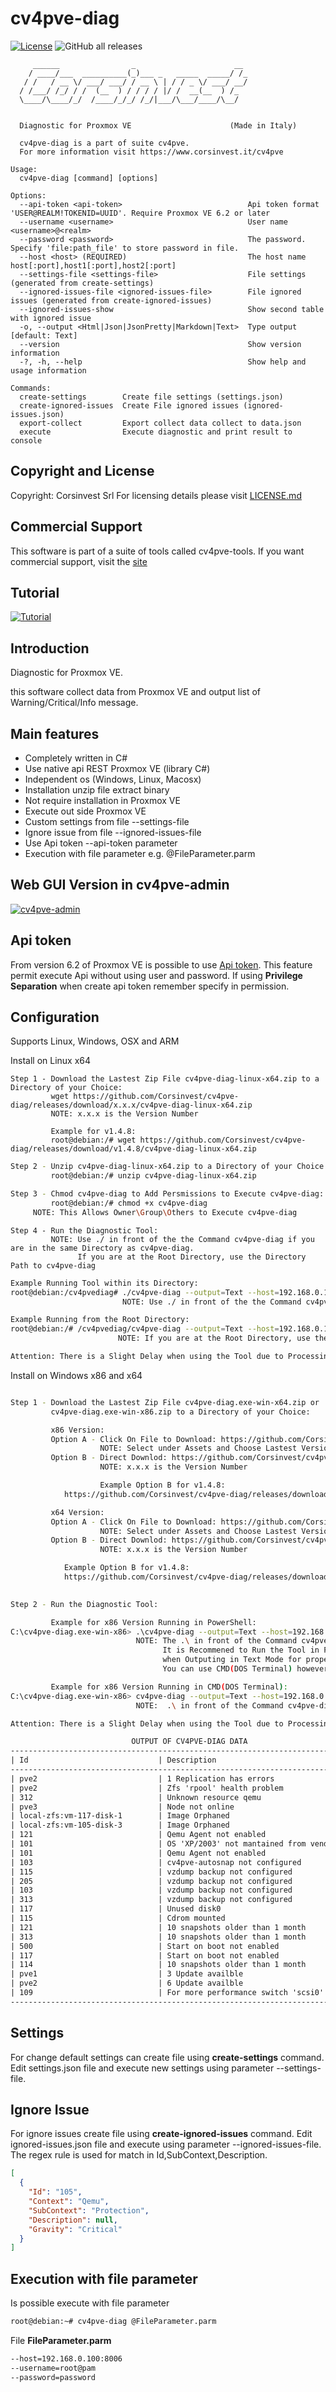 # cv4pve-diag

[![License](https://img.shields.io/github/license/Corsinvest/cv4pve-diag.svg)](LICENSE.md) ![GitHub all releases](https://img.shields.io/github/downloads/corsinvest/cv4pve-diag/total)

```text
     ______                _                      __
    / ____/___  __________(_)___ _   _____  _____/ /_
   / /   / __ \/ ___/ ___/ / __ \ | / / _ \/ ___/ __/
  / /___/ /_/ / /  (__  ) / / / / |/ /  __(__  ) /_
  \____/\____/_/  /____/_/_/ /_/|___/\___/____/\__/


  Diagnostic for Proxmox VE                      (Made in Italy)

  cv4pve-diag is a part of suite cv4pve.
  For more information visit https://www.corsinvest.it/cv4pve

Usage:
  cv4pve-diag [command] [options]

Options:
  --api-token <api-token>                            Api token format 'USER@REALM!TOKENID=UUID'. Require Proxmox VE 6.2 or later
  --username <username>                              User name <username>@<realm>
  --password <password>                              The password. Specify 'file:path_file' to store password in file.
  --host <host> (REQUIRED)                           The host name host[:port],host1[:port],host2[:port]
  --settings-file <settings-file>                    File settings (generated from create-settings)
  --ignored-issues-file <ignored-issues-file>        File ignored issues (generated from create-ignored-issues)
  --ignored-issues-show                              Show second table with ignored issue
  -o, --output <Html|Json|JsonPretty|Markdown|Text>  Type output [default: Text]
  --version                                          Show version information
  -?, -h, --help                                     Show help and usage information

Commands:
  create-settings        Create file settings (settings.json)
  create-ignored-issues  Create File ignored issues (ignored-issues.json)
  export-collect         Export collect data collect to data.json
  execute                Execute diagnostic and print result to console
```

## Copyright and License

Copyright: Corsinvest Srl
For licensing details please visit [LICENSE.md](LICENSE.md)

## Commercial Support

This software is part of a suite of tools called cv4pve-tools. If you want commercial support, visit the [site](https://www.corsinvest.it/cv4pve)

## Tutorial

[![Tutorial](http://img.youtube.com/vi/hn1nw9KXlsg/0.jpg)](https://www.youtube.com/watch?v=hn1nw9KXlsg&feature=youtu.be "Tutorial")

## Introduction

Diagnostic for Proxmox VE.

this software collect data from Proxmox VE and output list of Warning/Critical/Info message.

## Main features

* Completely written in C#
* Use native api REST Proxmox VE (library C#)
* Independent os (Windows, Linux, Macosx)
* Installation unzip file extract binary
* Not require installation in Proxmox VE
* Execute out side Proxmox VE
* Custom settings from file --settings-file
* Ignore issue from file --ignored-issues-file
* Use Api token --api-token parameter
* Execution with file parameter e.g. @FileParameter.parm

## Web GUI Version in cv4pve-admin

[![cv4pve-admin](https://raw.githubusercontent.com/Corsinvest/cv4pve-admin/main/src/Corsinvest.ProxmoxVE.Admin/wwwroot/doc/images/screenshot/modules/diagnostic/results.png)](https://github.com/Corsinvest/cv4pve-admin)

## Api token

From version 6.2 of Proxmox VE is possible to use [Api token](https://pve.proxmox.com/pve-docs/pveum-plain.html).
This feature permit execute Api without using user and password.
If using **Privilege Separation** when create api token remember specify in permission.

## Configuration
Supports Linux, Windows, OSX and ARM

Install on Linux x64

    Step 1 - Download the Lastest Zip File cv4pve-diag-linux-x64.zip to a Directory of your Choice:                                                                                                                                                                                                                                                                                                                                                                                                                                                                      
             wget https://github.com/Corsinvest/cv4pve-diag/releases/download/x.x.x/cv4pve-diag-linux-x64.zip
	         NOTE: x.x.x is the Version Number
	         
	         Example for v1.4.8: 
	         root@debian:/# wget https://github.com/Corsinvest/cv4pve-diag/releases/download/v1.4.8/cv4pve-diag-linux-x64.zip
	 
```sh
Step 2 - Unzip cv4pve-diag-linux-x64.zip to a Directory of your Choice:
         root@debian:/# unzip cv4pve-diag-linux-x64.zip

Step 3 - Chmod cv4pve-diag to Add Persmissions to Execute cv4pve-diag:
         root@debian:/# chmod +x cv4pve-diag 
	 NOTE: This Allows Owner\Group\Others to Execute cv4pve-diag
```

    Step 4 - Run the Diagnostic Tool:  
             NOTE: Use ./ in front of the the Command cv4pve-diag if you are in the same Directory as cv4pve-diag.
	               If you are at the Root Directory, use the Directory Path to cv4pve-diag 
```sh
Example Running Tool within its Directory:
root@debian:/cv4pvediag# ./cv4pve-diag --output=Text --host=192.168.0.100:8006 --username=root@pam --password=password execute
                         NOTE: Use ./ in front of the the Command cv4pve-diag if you are in the same Directory as cv4pve-diag.

Example Running from the Root Directory:
root@debian:/# /cv4pvediag/cv4pve-diag --output=Text --host=192.168.0.100:8006 --username=root@pam --password=password execute
                        NOTE: If you are at the Root Directory, use the Directory Path to Run cv4pve-diag

Attention: There is a Slight Delay when using the Tool due to Processing the Information. Please wait for Data to Display.

```
Install on Windows x86 and x64
```sh

Step 1 - Download the Lastest Zip File cv4pve-diag.exe-win-x64.zip or 
         cv4pve-diag.exe-win-x86.zip to a Directory of your Choice:

         x86 Version:
         Option A - Click On File to Download: https://github.com/Corsinvest/cv4pve-diag/releases
                    NOTE: Select under Assets and Choose Lastest Version
         Option B - Direct Downlod: https://github.com/Corsinvest/cv4pve-diag/releases/download/x.x.x/cv4pve-diag.exe-win-x86.zip
                    NOTE: x.x.x is the Version Number

                    Example Option B for v1.4.8:      
		    https://github.com/Corsinvest/cv4pve-diag/releases/download/v1.4.8/cv4pve-diag.exe-win-x86.zip

         x64 Version:
         Option A - Click On File to Download: https://github.com/Corsinvest/cv4pve-diag/releases
                    NOTE: Select under Assets and Choose Lastest Version
         Option B - Direct Downlod: https://github.com/Corsinvest/cv4pve-diag/releases/download/x.x.x/cv4pve-diag.exe-win-x64.zip
                    NOTE: x.x.x is the Version Number

		    Example Option B for v1.4.8:      
		    https://github.com/Corsinvest/cv4pve-diag/releases/download/v1.4.8/cv4pve-diag.exe-win-x64.zip 
       

Step 2 - Run the Diagnostic Tool:

         Example for x86 Version Running in PowerShell:         
C:\cv4pve-diag.exe-win-x86> .\cv4pve-diag --output=Text --host=192.168.0.100:8006 --username=root@pam --password=password execute
                            NOTE: The .\ in front of the Command cv4pve-diag is needed.
                                  It is Recommened to Run the Tool in PowerShell
                                  when Outputing in Text Mode for proper Displaying of the Data.
                                  You can use CMD(DOS Terminal) however there is a Limatation of Displaying correctly. 

         Example for x86 Version Running in CMD(DOS Terminal):
C:\cv4pve-diag.exe-win-x86> cv4pve-diag --output=Text --host=192.168.0.100:8006 --username=root@pam --password=password execute 
                            NOTE:  .\ in front of the Command cv4pve-diag is not needed.                                  

Attention: There is a Slight Delay when using the Tool due to Processing the Information. Please wait for Data to Display.
```
```txt
						   OUTPUT OF CV4PVE-DIAG DATA
-------------------------------------------------------------------------------------------------------------------------------------
| Id                             | Description                                                  | Context | SubContext   | Gravity  |
-------------------------------------------------------------------------------------------------------------------------------------
| pve2                           | 1 Replication has errors                                     | Node    | Replication  | Critical |
| pve2                           | Zfs 'rpool' health problem                                   | Node    | Zfs          | Critical |
| 312                            | Unknown resource qemu                                        | Qemu    | Status       | Critical |
| pve3                           | Node not online                                              | Node    | Status       | Warning  |
| local-zfs:vm-117-disk-1        | Image Orphaned                                               | Storage | Image        | Warning  |
| local-zfs:vm-105-disk-3        | Image Orphaned                                               | Storage | Image        | Warning  |
| 121                            | Qemu Agent not enabled                                       | Qemu    | Agent        | Warning  |
| 101                            | OS 'XP/2003' not mantained from vendor!                      | Qemu    | Agent        | Warning  |
| 101                            | Qemu Agent not enabled                                       | Qemu    | Agent        | Warning  |
| 103                            | cv4pve-autosnap not configured                               | Qemu    | AutoSnapshot | Warning  |
| 115                            | vzdump backup not configured                                 | Qemu    | Backup       | Warning  |
| 205                            | vzdump backup not configured                                 | Qemu    | Backup       | Warning  |
| 103                            | vzdump backup not configured                                 | Qemu    | Backup       | Warning  |
| 313                            | vzdump backup not configured                                 | Qemu    | Backup       | Warning  |
| 117                            | Unused disk0                                                 | Qemu    | Hardware     | Warning  |
| 115                            | Cdrom mounted                                                | Qemu    | Hardware     | Warning  |
| 121                            | 10 snapshots older than 1 month                              | Qemu    | Snapshot     | Warning  |
| 313                            | 10 snapshots older than 1 month                              | Qemu    | Snapshot     | Warning  |
| 500                            | Start on boot not enabled                                    | Qemu    | StartOnBoot  | Warning  |
| 117                            | Start on boot not enabled                                    | Qemu    | StartOnBoot  | Warning  |
| 114                            | 10 snapshots older than 1 month                              | Lxc     | Snapshot     | Warning  |
| pve1                           | 3 Update availble                                            | Node    | Update       | Info     |
| pve2                           | 6 Update availble                                            | Node    | Update       | Info     |
| 109                            | For more performance switch 'scsi0' hdd to VirtIO            | Qemu    | VirtIO       | Info     |
-------------------------------------------------------------------------------------------------------------------------------------
```

## Settings

For change default settings can create file using **create-settings** command.
Edit settings.json file and execute new settings using parameter --settings-file.

## Ignore Issue

For ignore issues create file using **create-ignored-issues** command.
Edit ignored-issues.json file and execute using parameter --ignored-issues-file.
The regex rule is used for match in Id,SubContext,Description.

```json
[
  {
    "Id": "105",
    "Context": "Qemu",
    "SubContext": "Protection",
    "Description": null,
    "Gravity": "Critical"
  }
]
```

## Execution with file parameter

Is possible execute with file parameter

```sh
root@debian:~# cv4pve-diag @FileParameter.parm
```

File **FileParameter.parm**

```txt
--host=192.168.0.100:8006
--username=root@pam
--password=password
```
